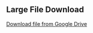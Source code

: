 ## Large File Download
[Download file from Google Drive](https://drive.google.com/file/d/1rYwdHSmXASpSZxw98RaSw9XXCN5ZA9OK/view?usp=drive_link)
